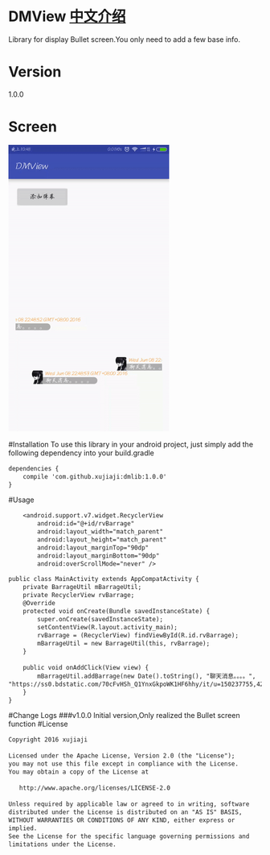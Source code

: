 # DMView [中文介绍](http://www.jianshu.com/p/2232a63442d6)
Library for display Bullet screen.You only need to add a few base info.
# Version
1.0.0
# Screen
![弹幕演示.gif](弹幕演示.gif)

#Installation
To use this library in your android project, just simply add the following dependency into your build.gradle
```
dependencies {
    compile 'com.github.xujiaji:dmlib:1.0.0'
}
```
#Usage
```
    <android.support.v7.widget.RecyclerView
        android:id="@+id/rvBarrage"
        android:layout_width="match_parent"
        android:layout_height="match_parent"
        android:layout_marginTop="90dp"
        android:layout_marginBottom="90dp"
        android:overScrollMode="never" />
```
```
public class MainActivity extends AppCompatActivity {
    private BarrageUtil mBarrageUtil;
    private RecyclerView rvBarrage;
    @Override
    protected void onCreate(Bundle savedInstanceState) {
        super.onCreate(savedInstanceState);
        setContentView(R.layout.activity_main);
        rvBarrage = (RecyclerView) findViewById(R.id.rvBarrage);
        mBarrageUtil = new BarrageUtil(this, rvBarrage);
    }

    public void onAddClick(View view) {
        mBarrageUtil.addBarrage(new Date().toString(), "聊天消息。。。。", "https://ss0.bdstatic.com/70cFvHSh_Q1YnxGkpoWK1HF6hhy/it/u=150237755,4294706681&fm=116&gp=0.jpg");
    }
}
```
#Change Logs
###v1.0.0
Initial version,Only realized the Bullet screen function
#License

    Copyright 2016 xujiaji

    Licensed under the Apache License, Version 2.0 (the "License");
    you may not use this file except in compliance with the License.
    You may obtain a copy of the License at

       http://www.apache.org/licenses/LICENSE-2.0

    Unless required by applicable law or agreed to in writing, software
    distributed under the License is distributed on an "AS IS" BASIS,
    WITHOUT WARRANTIES OR CONDITIONS OF ANY KIND, either express or implied.
    See the License for the specific language governing permissions and
    limitations under the License.

